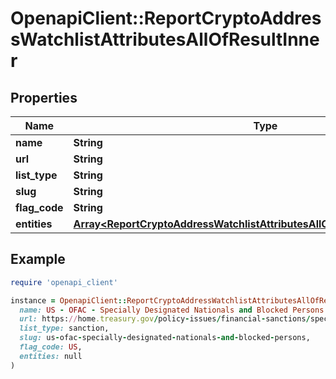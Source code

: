 # OpenapiClient::ReportCryptoAddressWatchlistAttributesAllOfResultInner

## Properties

| Name | Type | Description | Notes |
| ---- | ---- | ----------- | ----- |
| **name** | **String** |  | [optional] |
| **url** | **String** |  | [optional] |
| **list_type** | **String** |  | [optional] |
| **slug** | **String** |  | [optional] |
| **flag_code** | **String** |  | [optional] |
| **entities** | [**Array&lt;ReportCryptoAddressWatchlistAttributesAllOfResultInnerEntitiesInner&gt;**](ReportCryptoAddressWatchlistAttributesAllOfResultInnerEntitiesInner.md) |  | [optional] |

## Example

```ruby
require 'openapi_client'

instance = OpenapiClient::ReportCryptoAddressWatchlistAttributesAllOfResultInner.new(
  name: US - OFAC - Specially Designated Nationals and Blocked Persons (SDN),
  url: https://home.treasury.gov/policy-issues/financial-sanctions/specially-designated-nationals-and-blocked-persons-list-sdn-human-readable-lists,
  list_type: sanction,
  slug: us-ofac-specially-designated-nationals-and-blocked-persons,
  flag_code: US,
  entities: null
)
```

